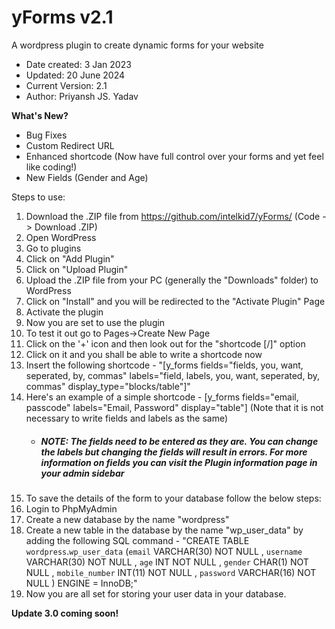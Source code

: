 # yForms v2.1
A wordpress plugin to create dynamic forms for your website

- Date created: 3 Jan 2023
- Updated: 20 June 2024
- Current Version: 2.1
- Author: Priyansh JS. Yadav

**What's New?**
  - Bug Fixes
  - Custom Redirect URL
  - Enhanced shortcode (Now have full control over your forms and yet feel like coding!)
  - New Fields (Gender and Age)

Steps to use:
1. Download the .ZIP file from https://github.com/intelkid7/yForms/ (Code -> Download .ZIP)
2. Open WordPress
3. Go to plugins
4. Click on "Add Plugin"
5. Click on "Upload Plugin"
6. Upload the .ZIP file from your PC (generally the "Downloads" folder) to WordPress
7. Click on "Install" and you will be redirected to the "Activate Plugin" Page
8. Activate the plugin
9. Now you are set to use the plugin
10. To test it out go to Pages->Create New Page
11. Click on the '+' icon and then look out for the "shortcode [/]" option
12. Click on it and you shall be able to write a shortcode now
13. Insert the following shortcode - "[y_forms fields="fields, you, want, seperated, by, commas" labels="field, labels, you, want, seperated, by, commas" display_type="blocks/table"]"
14. Here's an example of a simple shortcode - [y_forms fields="email, passcode" labels="Email, Password" display="table"] (Note that it is not necessary to write fields and labels as the same)
    - ##### NOTE: The fields need to be entered as they are. You can change the labels but changing the fields will result in errors. For more information on fields you can visit the Plugin information page in your admin sidebar
16. To save the details of the form to your database follow the below steps:
17. Login to PhpMyAdmin
18. Create a new database by the name "wordpress"
19. Create a new table in the database by the name "wp_user_data" by adding the following SQL command - "CREATE TABLE `wordpress`.`wp_user_data` (`email` VARCHAR(30) NOT NULL , `username` VARCHAR(30) NOT NULL , `age` INT NOT NULL , `gender` CHAR(1) NOT NULL , `mobile_number` INT(11) NOT NULL , `password` VARCHAR(16) NOT NULL ) ENGINE = InnoDB;"
20. Now you are all set for storing your user data in your database.

**Update 3.0 coming soon!**
